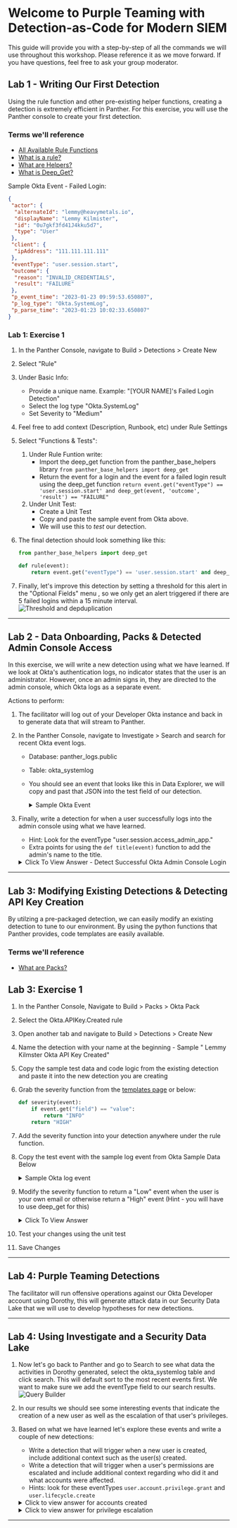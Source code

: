 
# Welcome to Purple Teaming with Detection-as-Code for Modern SIEM

This guide will provide you with a step-by-step of all the commands we will use throughout this workshop. Please reference it as we move forward. If you have questions, feel free to ask your group moderator.

## Lab 1 - Writing Our First Detection

Using the rule function and other pre-existing helper functions, creating a detection is extremely efficient in Panther. For this exercise, you will use the Panther console to create your first detection.

### Terms we'll reference

- [All Available Rule Functions](https://github.com/panther-labs/panther-analysis/blob/master/templates/example_rule.py)
- [What is a rule?](https://docs.panther.com/writing-detections/rules)
- [What are Helpers?](https://docs.panther.com/writing-detections/globals?q=helpers)
- [What is Deep_Get?](https://docs.panther.com/writing-detections/globals#deep_get)

Sample Okta Event - Failed Login:
  
``` json
{
 "actor": {
  "alternateId": "lemmy@heavymetals.io",
  "displayName": "Lemmy Kilmister",
  "id": "0u7gkf3fd41J4kku5d7",
  "type": "User"
 },
 "client": {
  "ipAddress": "111.111.111.111"
 },
 "eventType": "user.session.start",
 "outcome": {
  "reason": "INVALID_CREDENTIALS",
  "result": "FAILURE"
 },
 "p_event_time": "2023-01-23 09:59:53.650807",
 "p_log_type": "Okta.SystemLog",
 "p_parse_time": "2023-01:23 10:02:33.650807"
}
```

### Lab 1: Exercise 1

1. In the Panther Console, navigate to Build > Detections > Create New
2. Select "Rule"
3. Under Basic Info:
    - Provide a unique name. Example: "[YOUR NAME]'s Failed Login Detection"
    - Select the log type "Okta.SystemLog"
    - Set Severity to "Medium"
4. Feel free to add context (Description, Runbook, etc) under Rule Settings
5. Select "Functions & Tests":
    1. Under Rule Funtion write:
        - Import the deep_get function from the panther_base_helpers library `from panther_base_helpers import deep_get`
        - Return the event for a login and the event for a failed login result using the deep_get function `return event.get("eventType") == 'user.session.start' and deep_get(event, 'outcome', 'result') == "FAILURE"`
    2. Under Unit Test:
        - Create a Unit Test
        - Copy and paste the sample event from Okta above.
        - We will use this to _test_ our detection.
6. The final detection should look something like this:

    ``` python
    from panther_base_helpers import deep_get
    
    def rule(event):
        return event.get("eventType") == 'user.session.start' and deep_get(event, 'outcome', 'result') == "FAILURE"
    
    ```

7. Finally, let's improve this detection by setting a threshold for this alert in the "Optional Fields" menu , so we only get an alert triggered if there are 5 failed logins within a 15 minute interval.
![Threshold and depduplication](/img/depuplication.png)

___________________________________________________

## Lab 2 - Data Onboarding, Packs & Detected Admin Console Access

In this exercise, we will write a new detection using what we have learned. If we look at Okta's authentication logs, no indicator states that the user is an administrator. However, once an admin signs in, they are directed to the admin console, which Okta logs as a separate event.

Actions to perform:

1. The facilitator will log out of your Developer Okta instance and back in to generate data that will stream to Panther.
2. In the Panther Console, navigate to Investigate > Search and search for recent Okta event logs.
    - Database: panther_logs.public
    - Table: okta_systemlog
    - You should see an event that looks like this in Data Explorer, we will copy and past that JSON into the test field of our detection.

        <details>
            <summary> Sample Okta Event </summary>

        ``` json
        {
         "actor": {
          "alternateId": "lemmy@heavymetals.io",
          "displayName": "Lemmy Kilmster",
          "id": "00u84z2ve37HTBEAp5d7",
          "type": "User"
         },
         "authenticationContext": {
          "authenticationStep": 0,
          "externalSessionId": "102rfBoaRdTSyil1K5J-70qZw"
         },
         "client": {
          "device": "Computer",
          "geographicalContext": {
           "city": "Portland",
           "country": "United States",
           "geolocation": {
            "lat": 45.4085,
            "lon": -122.7981
           },
           "postalCode": "97224",
           "state": "Oregon"
          },
          "ipAddress": "50.39.221.8",
          "userAgent": {
           "browser": "CHROME",
           "os": "Mac OS X",
           "rawUserAgent": "Mozilla/5.0 (Macintosh; Intel Mac OS X 10_15_7) AppleWebKit/537.36 (KHTML, like Gecko) Chrome/109.0.0.0 Safari/537.36"
          },
          "zone": "null"
         },
         "debugContext": {
          "debugData": {
           "dtHash": "01b9e25e49f63c515ec7d3d28541bc75dfe673c35931b96a7e90f433b524e2cb",
           "requestId": "Y91XUfm5OI--q_zkmcFZiQAACSQ",
           "requestUri": "/admin/sso/callback",
           "url": "/admin/sso/callback?code=******&state=32V3eK8pCBdtyxns6tRJ_BVWKuB7_oGy"
          }
         },
         "displayMessage": "User accessing Okta admin app",
         "eventType": "user.session.access_admin_app",
         "legacyEventType": "app.admin.sso.login.success",
         "outcome": {
          "result": "SUCCESS"
         },
         "p_any_domain_names": [
          ""
         ],
         "p_any_emails": [
          "lemmy@heavymetals.io"
         ],
         "p_any_ip_addresses": [
          ""
         ],
         "p_event_time": "2023-02-03 18:49:54.461",
         "p_log_type": "Okta.SystemLog",
         "p_parse_time": "2023-02-03 18:51:36.242",
         "p_row_id": "ead08fa06833fd8afdd5ed981604",
         "p_schema_version": 0,
         "p_source_id": "1cb8ad2c-a88c-4eff-b7b7-aa9473638728",
         "p_source_label": "WorkshopOkta",
         "p_timeline": "2023-02-03 18:49:54.461",
         "published": "2023-02-03 18:49:54.461",
         "request": {
          "ipChain": [
           {
            "geographicalContext": {
             "city": "Portland",
             "country": "United States",
             "geolocation": {
              "lat": 45.4085,
              "lon": -122.7981
             },
             "postalCode": "",
             "state": "Oregon"
            },
            "ip": "",
            "version": "V4"
           }
          ]
         },
         "securityContext": {
          "asNumber": 27017,
          "asOrg": "",
          "domain": "",
          "isProxy": false,
          "isp": "fiber"
         },
         "severity": "INFO",
         "target": [
          {
           "alternateId": "lemmy@heavymetals.io",
           "displayName": "Lemmy Kilmster",
           "id": "00u84z2ve37HTBEAp5d7",
           "type": "AppUser"
          }
         ],
         "transaction": {
          "detail": {},
          "id": "Y91XUfm5OI--q_zkmcFZiQAACSQ",
          "type": "WEB"
         },
         "uuid": "8c4d4d05-a3f3-11ed-8916-39bd47e0f0ef",
         "version": "0"
        }
        ```

        </details>

3. Finally, write a detection for when a user successfully logs into the admin console using what we have learned.
    - Hint: Look for the eventType "user.session.access_admin_app."
    - Extra points for using the `def title(event)` function to add the admin's name to the title.

    <details>
    	<summary>Click To View Answer - Detect Successful Okta Admin Console Login </summary>

    ``` python
    from panther_base_helpers import deep_get
    
    def rule(event):
        return event.get("eventType") == 'user.session.access_admin_app' and deep_get(event, 'outcome', 'result') == "SUCCESS"
    
    def title(event):
        str_title = f"Okta Admin Console access by {deep_get(event,'actor','displayName')}"
        return str_title
    
    ```

    </details>

___________________________________________________

## Lab 3: Modifying Existing Detections & Detecting API Key Creation

By utilzing a pre-packaged detection, we can easily modify an existing detection to tune to our environment. By using the python functions that Panther provides, code templates are easily available.

### Terms we'll reference

- [What are Packs?](https://docs.panther.com/writing-detections/detection-packs)


## Lab 3: Exercise 1

1. In the Panther Console, Navigate to Build > Packs > Okta Pack
2. Select the Okta.APIKey.Created rule
3. Open another tab and navigate to Build > Detections > Create New 
4. Name the detection with your name at the beginning - Sample " Lemmy Kilmster Okta API Key Created"
5. Copy the sample test data and code logic from the existing detection and paste it into the new detection you are creating
6. Grab the severity function from the [templates page](https://github.com/panther-labs/panther-analysis/blob/master/templates/example_rule.py) or below:

    ``` python
    def severity(event):
        if event.get("field") == "value":
            return "INFO"
        return "HIGH"
    ```

6. Add the severity function into your detection anywhere under the rule function.
7. Copy the test event with the sample log event from Okta Sample Data Below

    <details>
    	<summary>Sample Okta log event</summary>

    ``` json
    {
     "debugContext": {},
     "published": "2021-01-08 21:28:34.875",
     "eventType": "system.api_token.create",
     "version": "0",
     "legacyEventType": "api.token.create",
     "outcome": {
      "result": "SUCCESS"
     },
     "request": {},
     "uuid": "2a992f80-d1ad-4f62-900e-8c68bb72a21b",
     "severity": "INFO",
     "displayMessage": "Create API token",
     "actor": {
      "alternateId": "lemmy@heavymetals.io",
      "displayName": "Lemmy Kilmster",
      "id": "00u3q14ei6KUOm4Xi2p4",
      "type": "User"
     },
     "target": [
      {
       "id": "00Tpki36zlWjhjQ1u2p4",
       "type": "Token",
       "alternateId": "unknown",
       "displayName": "test_key",
       "details": null
      }
     ]
    }
    ```

    </details>

8. Modify the severity function to return a "Low" event when the user is your own email or otherwise return a "High" event (Hint - you will have to use deep_get for this)

    <details>
    	<summary>Click To View Answer</summary>

    ``` python
    def severity(event):
        if deep_get(event,"actor","alternateId") == "lemmy@heavymetals.io":
            return "LOW"
        return "HIGH"
    
    ```

    </details>

9. Test your changes using the unit test
10. Save Changes

___________________________________________________

## Lab 4: Purple Teaming Detections

The facilitator will run offensive operations against our Okta Developer account using Dorothy, this will generate attack data in our Security Data Lake that we will use to develop hypotheses for new detections. 



___________________________________________________

## Lab 4: Using Investigate and a Security Data Lake

1. Now let's go back to Panther and go to Search to see what data the activities in Dorothy generated, select the okta_systemlog table and click search. This will default sort to the most recent events first. We want to make sure we add the eventType field to our search results. 
    ![Query Builder ](/img/query_builder1.png)
2. In our results we should see some interesting events that indicate the creation of a new user as well as the escalation of that user's privileges.
  
3. Based on what we have learned let's explore these events and write a couple of new detections:
    - Write a detection that will trigger when a new user is created, include additional context such as the user(s) created.
    - Write a detection that will trigger when a user's permissions are escalated and include additional context regarding who did it and what accounts were affected.
    - Hints: look for these eventTypes `user.account.privilege.grant` and `user.lifecycle.create`

    <details>
    	<summary>Click to view answer for accounts created </summary>

    ``` python
  
    from panther_base_helpers import deep_get
    
    def rule(event):
        return event.get("eventType") == 'user.lifecycle.create' and deep_get(event, "outcome","result") == "SUCCESS"
    
    def title(event):
        return "New account(s) created by  " + deep_get(event,"actor","displayName")
    
    
    def get_display_names(event):
        rv = []
        target = event.get('target')
        for x in target:
            rv.append(x.get('displayName'))
        return rv
    
    def alert_context(event):
        return {"displayName": get_display_names(event)}
    ```

    </details>

    <details>
        <summary>Click to view answer for privilege escalation </summary>

    ``` python
    from panther_base_helpers import deep_get

    def rule(event):
        return event.get("eventType") == 'user.account.privilege.grant' and deep_get(event, "debugContext","debugData","privilegeGranted") == "Super administrator"

    def title(event):
        return "Privilege escalation by " + deep_get(event,"actor","displayName")
    
    def get_display_names(event):
        rv = []
        target = event.get('target')
        for x in target:
            rv.append(x.get('displayName'))
        return rv
    
    def alert_context(event):
        return {"displayName": get_display_names(event)}

    ```

    </details>
___________________________________________________

